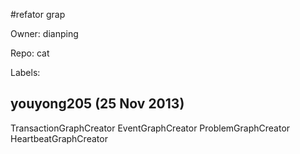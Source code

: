 #refator grap

Owner: dianping

Repo: cat

Labels: 

## youyong205 (25 Nov 2013)

TransactionGraphCreator
EventGraphCreator
ProblemGraphCreator
HeartbeatGraphCreator


